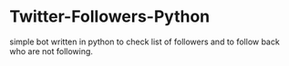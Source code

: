 # Twitter-Followers-Python
simple bot written in python to check list of followers and to follow back who are not following.
